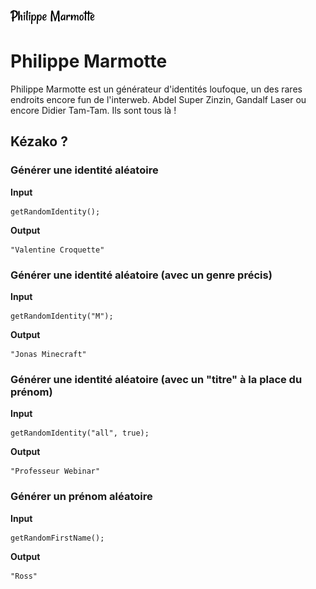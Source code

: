 ![Logo de Philippe Marmotte](https://github.com/ThomasPericoi/PhilippeMarmotte/blob/master/philippemarmotte.svg?raw=true)

# Philippe Marmotte

Philippe Marmotte est un générateur d'identités loufoque, un des rares endroits encore fun de l'interweb.
Abdel Super Zinzin, Gandalf Laser ou encore Didier Tam-Tam. Ils sont tous là !

## Kézako ?

### Générer une identité aléatoire

**Input**

    getRandomIdentity();

**Output**

    "Valentine Croquette"

### Générer une identité aléatoire (avec un genre précis)

**Input**

    getRandomIdentity("M");

**Output**

    "Jonas Minecraft"

### Générer une identité aléatoire (avec un "titre" à la place du prénom)

**Input**

    getRandomIdentity("all", true);

**Output**

    "Professeur Webinar"

### Générer un prénom aléatoire

**Input**

    getRandomFirstName();

**Output**

    "Ross"
